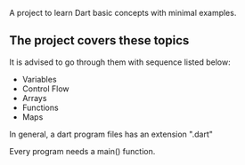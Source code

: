 A project to learn Dart basic concepts with minimal examples.

## The project covers these topics

It is advised to go through them with sequence listed below:
- Variables
- Control Flow
- Arrays
- Functions
- Maps

In general, a dart program files has an extension ".dart"

Every program needs a main() function.